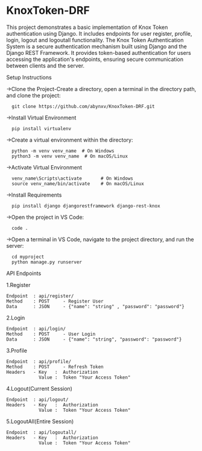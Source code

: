 # KnoxToken-DRF
This project demonstrates a basic implementation of Knox Token authentication using Django. It includes endpoints for user register, profile, login, logout and logoutall functionality. 
The Knox Token Authentication System is a secure authentication mechanism built using Django and the Django REST Framework. 
It provides token-based authentication for users accessing the application's endpoints, ensuring secure communication between clients and the server.

Setup Instructions

  ->Clone the Project-Create a directory, open a terminal in the directory path, and clone the  project:

      git clone https://github.com/abynxv/KnoxToken-DRF.git
      
  ->Install Virtual Environment
  
      pip install virtualenv
      
  ->Create a virtual environment within the directory:

      python -m venv venv_name  # On Windows
      python3 -m venv venv_name  # On macOS/Linux

  ->Activate Virtual Environment

      venv_name\Scripts\activate       # On Windows
      source venv_name/bin/activate    # On macOS/Linux

  ->Install Requirements

      pip install django djangorestframework django-rest-knox

  ->Open the project in VS Code:

      code .

  ->Open a terminal in VS Code, navigate to the project directory, and run the server:
  
      cd myproject
      python manage.py runserver
      
API Endpoints

1.Register

    Endpoint  : api/register/
    Method    : POST     - Register User
    Data      : JSON     - {"name": "string" , "password": "password"}
    
2.Login

    Endpoint  : api/login/
    Method    : POST     - User Login
    Data      : JSON     - {"name": "string", "password": "password"}
    
3.Profile

    Endpoint  : api/profile/
    Method    : POST     - Refresh Token
    Headers   - Key   :  Authorization
                Value :  Token "Your Access Token"
    
4.Logout(Current Session)

    Endpoint  : api/logout/
    Headers   - Key   :  Authorization
                Value :  Token "Your Access Token"

5.LogoutAll(Entire Session)

    Endpoint  : api/logoutall/
    Headers   - Key   :  Authorization
                Value :  Token "Your Access Token"
